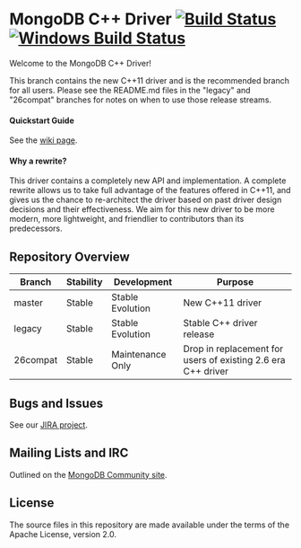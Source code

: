 # MongoDB C++ Driver [![Build Status](https://travis-ci.org/mongodb/mongo-cxx-driver.svg?branch=master)](https://travis-ci.org/mongodb/mongo-cxx-driver)[![Windows Build Status](https://ci.appveyor.com/api/projects/status/w95xuowdjpr0img1/branch/master?svg=true)](https://ci.appveyor.com/project/markbenvenuto/mongo-cxx-driver)
Welcome to the MongoDB C++ Driver!

This branch contains the new C++11 driver and is the recommended
branch for all users. Please see the README.md files in the "legacy"
and "26compat" branches for notes on when to use those release
streams.

#### Quickstart Guide

See the [wiki page](https://github.com/mongodb/mongo-cxx-driver/wiki/Quickstart-Guide-(New-Driver)).

#### Why a rewrite?
This driver contains a completely new API and implementation. A
complete rewrite allows us to take full advantage of the features
offered in C++11, and gives us the chance to re-architect the driver
based on past driver design decisions and their effectiveness. We aim
for this new driver to be more modern, more lightweight, and
friendlier to contributors than its predecessors.

## Repository Overview
| Branch   | Stability   | Development       | Purpose                                                      |
| -------- | ------------| ----------------- | ------------------------------------------------------------ |
| master   | Stable      | Stable Evolution  | New C++11 driver                                             |
| legacy   | Stable      | Stable Evolution  | Stable C++ driver release                                    |
| 26compat | Stable      | Maintenance Only  | Drop in replacement for users of existing 2.6 era C++ driver |

## Bugs and Issues

See our [JIRA project](http://jira.mongodb.org/browse/CXX).

## Mailing Lists and IRC

Outlined on the [MongoDB Community site](http://dochub.mongodb.org/core/community).

## License

The source files in this repository are made available under the terms of the Apache License, version 2.0.
